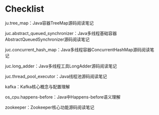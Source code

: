 # Checklist

ju.tree_map：Java容器TreeMap源码阅读笔记

juc.abstract_queued_synchronizer：Java多线程基础容器AbstractQueuedSynchronizer源码阅读笔记

juc.concurrent_hash_map：Java多线程容器ConcurrentHashMap源码阅读笔记

juc.long_adder：Java多线程工具LongAdder源码阅读笔记

juc.thread_pool_executor：Java线程池源码阅读笔记

kafka：Kafka核心概念与配置理解

os_cpu.happens-before：Java中Happens-before语义理解

zookeeper：Zookeeper核心功能源码阅读笔记
